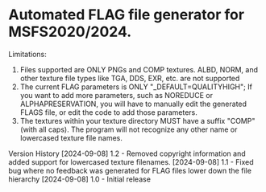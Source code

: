 # Automated FLAG file generator for MSFS2020/2024.

Limitations:
1. Files supported are ONLY PNGs and COMP textures. ALBD, NORM, and other texture file types like TGA, DDS, EXR, etc. are not supported
2. The current FLAG parameters is ONLY "_DEFAULT=QUALITYHIGH"; If you want to add more parameters, such as NOREDUCE or ALPHAPRESERVATION, you will have to manually edit the generated FLAGS file, or edit the code to add those parameters.
3. The textures within your texture directory MUST have a suffix "COMP" (with all caps). The program will not recognize any other name or lowercased texture file names.

Version History
[2024-09-08] 1.2 - Removed copyright information and added support for lowercased texture filenames.
[2024-09-08] 1.1 - Fixed bug where no feedback was generated for FLAG files lower down the file hierarchy
[2024-09-08] 1.0 - Initial release